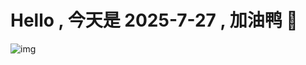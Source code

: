 
# Hello , 今天是 2025-7-27 , 加油鸭 🤭

![img](https://v1.jinrishici.com/all.svg?font-size=18&spacing=4)

